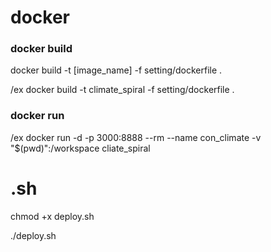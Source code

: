 # docker

### docker build

docker build -t [image_name] -f setting/dockerfile .

/ex
docker build -t climate_spiral -f setting/dockerfile .

### docker run

/ex
docker run -d -p 3000:8888 --rm --name con_climate -v "$(pwd)":/workspace cliate_spiral

# .sh

chmod +x deploy.sh

./deploy.sh
